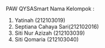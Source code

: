 PAW QYSASmart
Nama Kelompok :
1. Yatinah (212103019)
2. Septiana Cahaya Sari(212102016)
3. Siti Nur Azizah (212103039)
4. Siti Qomaria (212103040)
